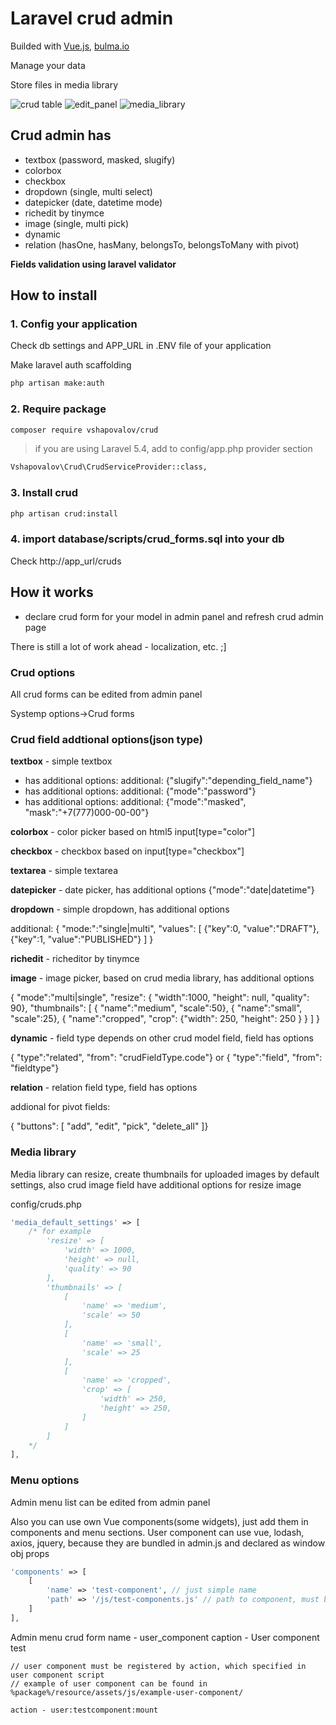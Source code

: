 # Laravel crud admin

Builded with <a href="https://vuejs.org" target="_blank">Vue.js</a>, <a href="https://bulma.io" target="_blank">bulma.io</a>

Manage your data

Store files in media library

![crud table](http://teacup.kz/laravel-crud/crud-table.png)
![edit_panel](http://teacup.kz/laravel-crud/edit-panel.png)
![media_library](http://teacup.kz/laravel-crud/media-library.png)

## Crud admin has
  
- textbox (password, masked, slugify)
- colorbox
- checkbox
- dropdown (single, multi select)
- datepicker (date, datetime mode)
- richedit by tinymce
- image (single, multi pick)
- dynamic
- relation (hasOne, hasMany, belongsTo, belongsToMany with pivot)

**Fields validation using laravel validator**


## How to install

### 1. Config your application

Check db settings and APP_URL in .ENV file of your application

Make laravel auth scaffolding
```bash
php artisan make:auth
```

### 2. Require package

```bash
composer require vshapovalov/crud
```

>if you are using Laravel 5.4, add to config/app.php provider section

```bash
Vshapovalov\Crud\CrudServiceProvider::class,
```

### 3. Install crud

```bash
php artisan crud:install
```

### 4. import database/scripts/crud_forms.sql into your db

Check http://app_url/cruds

## How it works

- declare crud form for your model in admin panel and refresh crud admin page

There is still a lot of work ahead - localization, etc. ;]

### Crud options

All crud forms can be edited from admin panel

Systemp options->Crud forms

### Crud field addtional options(json type)

**textbox** - simple textbox
- has additional options: additional: {"slugify":"depending_field_name"}
- has additional options: additional: {"mode":"password"}
- has additional options: additional: {"mode":"masked", "mask":"+7(777)000-00-00"}

**colorbox** - color picker based on html5 input[type="color"]

**checkbox** - checkbox based on input[type="checkbox"]

**textarea** - simple textarea

**datepicker** - date picker, has additional options {"mode":"date|datetime"}

**dropdown** - simple dropdown, has additional options

additional:
{
    "mode:":"single|multi", 
    "values": [ 
        {"key":0, "value":"DRAFT"}, 
        {"key":1, "value":"PUBLISHED"} 
    ] 
}

**richedit** - richeditor by tinymce

**image** - image picker, based on crud media library, has additional options 

{
    "mode":"multi|single",
    "resize": { "width":1000, "height": null, "quality": 90},
    "thumbnails": [
        { "name":"medium", "scale":50},
        { "name":"small", "scale":25},
        { "name":"cropped", "crop": {"width": 250, "height": 250 } }
    ] 
}


**dynamic** - field type depends on other crud model field, field has options

{ "type":"related", "from": "crudFieldType.code"} or { "type":"field", "from": "fieldtype"} 

**relation** - relation field type, field has options

addional for pivot fields:

{ "buttons": [ "add", "edit", "pick", "delete_all" ]}


### Media library


Media library can resize, create thumbnails for uploaded images by default settings, also crud image field have additional options for resize image

config/cruds.php
```php
'media_default_settings' => [
    /* for example
        'resize' => [
            'width' => 1000,
            'height' => null,
            'quality' => 90
        ],
        'thumbnails' => [
            [
                'name' => 'medium',
                'scale' => 50
            ],
            [
                'name' => 'small',
                'scale' => 25
            ],
            [
                'name' => 'cropped',
                'crop' => [
                    'width' => 250,
                    'height' => 250,
                ]
            ]
        ]
    */
],
```


### Menu options

Admin menu list can be edited from admin panel

Also you can use own Vue components(some widgets), just add them in components and menu sections.
User component can use vue, lodash, axios, jquery, because they are bundled in admin.js and declared as window obj props

```php
'components' => [
    [
        'name' => 'test-component', // just simple name
        'path' => '/js/test-components.js' // path to component, must be absolute
    ]
],
```


Admin menu crud form 
    name - user_component
    caption - User component test

    // user component must be registered by action, which specified in user component script
    // example of user component can be found in %package%/resource/assets/js/example-user-component/
    
    action - user:testcomponent:mount
    
